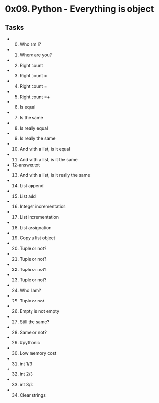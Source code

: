 # 0x09. Python - Everything is object
## Tasks
* 0. Who am I?
* 1. Where are you?
* 2. Right count
* 3. Right count =
* 4. Right count =
* 5. Right count =+
* 6. Is equal
* 7. Is the same
* 8. Is really equal
* 9. Is really the same
* 10. And with a list, is it equal
* 11. And with a list, is it the same
* 12-answer.txt
* 13. And with a list, is it really the same
* 14. List append
* 15. List add
* 16. Integer incrementation
* 17. List incrementation
* 18. List assignation
* 19. Copy a list object
* 20. Tuple or not?
* 21. Tuple or not?
* 22. Tuple or not?
* 23. Tuple or not?
* 24. Who I am?
* 25. Tuple or not
* 26. Empty is not empty
* 27. Still the same?
* 28. Same or not?
* 29. #pythonic
* 30. Low memory cost
* 31. int 1/3
* 32. int 2/3
* 33. int 3/3
* 34. Clear strings
